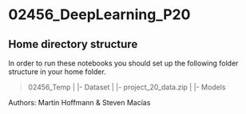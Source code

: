# 02456_DeepLearning_P20

## Home directory structure

In order to run these notebooks you should set up the following folder structure in your home folder.

> 02456_Temp
>   |
>   |- Dataset
>   |    |- project_20_data.zip
>   |
>   |- Models

Authors: Martin Hoffmann & Steven Macías	
